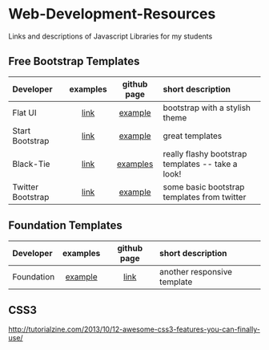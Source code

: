 Web-Development-Resources
=========================

Links and descriptions of Javascript Libraries for my students



## Free Bootstrap Templates

| Developer | examples | github page| short description |
| :--- | :---: | :---: | :--- |
| Flat UI | [link](https://github.com/designmodo/Flat-UI) | [example](http://designmodo.github.io/Flat-UI/) | bootstrap with a stylish theme |
| Start Bootstrap |  [link](http://startbootstrap.com/) | [example](http://startbootstrap.com/all-templates) | great templates |
| Black-Tie | [link](http://www.blacktie.co/) | [examples](http://www.blacktie.co/) | really flashy bootstrap templates -- take a look! |
| Twitter Bootstrap |  [link](https://github.com/twbs/bootstrap) | [example](http://getbootstrap.com/getting-started/) | some basic bootstrap templates from twitter |

## Foundation Templates
| Developer | examples | github page| short description |
| :--- | :---: | :---: | :--- |
| Foundation | [example](http://foundation.zurb.com/) | [link](http://foundation.zurb.com/) | another responsive template |
## CSS3 

http://tutorialzine.com/2013/10/12-awesome-css3-features-you-can-finally-use/
